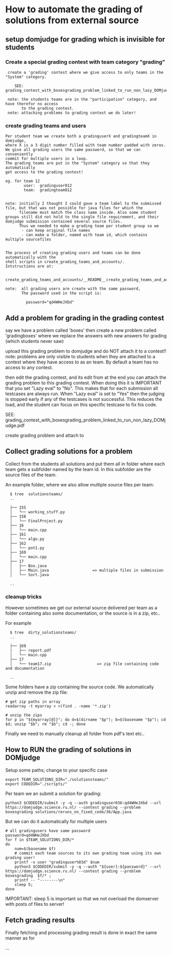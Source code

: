 # How to automate the grading of solutions from external source

## setup domjudge for grading which is invisible for students

### Create a special grading contest with team category "grading" 

     create a 'grading' contest where we give access to only teams in the "System" category.
      
        SEE:  grading_contest_with_boxesgrading_problem_linked_to_run_non_lazy_DOMjudge.pdf
     
     note: the students teams are in the "participation" category, and have therefor no access 
           to the grading contest.
     note: attaching problems to grading contest we do later!   

### create grading teams and users

    Per student team we create both a gradinguserX and gradingteamX in domjudge,
    where X is a 3 digit number filled with team number padded with zeros.
    We give all grading users the same password, so that we can conveniently 
    commit for multiple users in a loop.
    The grading teams are put in the "System" category so that they automatically
    get access to the grading contest!

    eg. for team 12 
            user:  gradinguser012
            team:  gradingteam012
 

    note: initially I thought I could gave a team label to the submissed file, but that was not possible for java files for which the 
          filename must match the class name inside. Also some student groups still did not hold to the single file requirement, and their domjudge submission contained several source files.
          Thus we needed to make a grading team per student group so we 
           - can keep original file names
           - can make a folder, named with team id, which contains multiple sourcefiles 
 

    The process of creating grading users and teams can be done automatically with the 
    shell scripts in create_grading_teams_and_accounts/. 
    Intstructions are at:
 
       create_grading_teams_and_accounts/__README__create_grading_teams_and_accounts.txt

    note:  all grading users are create with the same password,
           The password used in the script is:
           
             password="qd4WHeJXbd"


            

## Add a problem for grading in the grading contest

say we have a problem called 'boxes'
then create a new problem called 'gradingboxes'
where we replace the answers with new answers for grading (which students never saw)

upload this grading problem to domjudge and do NOT attach it to a contest!!
note: problems are only visible to students when they are attached to a contest 
      where they have access to as an team. By default a team has no access to any contest.
      
then edit the grading contest, and its edit from at the end you can attach
the grading problem to this grading contest. When doing this it is 
IMPORTANT that you set  "Lazy eval" to "No". This makes that for each submission
all testcases are always run. When "Lazy eval" is set to "Yes" then the judging is
stopped early if any of the testcases is not successful. This reduces the load,
and the student can focus on this specific testcase to fix his code.  
         

  SEE: grading_contest_with_boxesgrading_problem_linked_to_run_non_lazy_DOMjudge.pdf

create grading problem and attach to



## Collect grading solutions for a problem

Collect from the students all solutions and put them all
in folder where each team gets a subfolder named by the team id.
In this subfolder are the source files of the team.

An example folder, where we also allow multiple source files per team:

	  $ tree  solutionsteams/
	  ..
	 
	  ├── 155
	  │   └── working_stuff.py
	  ├── 158
	  │   └── FinalProject.py
	  ├── 16
	  │   └── main.cpp
	  ├── 161
	  │   └── algo.py
	  ├── 162
	  │   └── pot1.py
	  ├── 169
	  │   └── main.cpp
	  ├── 17
	  │   ├── Box.java
	  │   ├── Main.java                   => multiple files in submission
	  │   └── Sort.java
	  
	  .. 

### cleanup tricks

However sometimes we get  our external source delivered per team as a folder containing also some documentation, or the source is in a zip, etc..

For example 
	
	  $ tree  dirty_solutionsteams/
	  ..

	  ├── 169
	  |   ├── report.pdf
	  │   └── main.cpp
	  ├── 17
	  │   └── team17.zip                    => zip file containing code and documentation

	  .. 
	 
 
Some folders have a zip containing the source code. We automatically unzip and remove the zip file:

    # get zip paths in array
    readarray -t myarray < <(find . -name '*.zip')

    # unzip the zips 
    for p in "${myarray[@]}"; do d=$(dirname "$p"); b=$(basename "$p"); cd $d; unzip "$b"; rm "$b"; cd -; done
   
Finally we need to manually cleanup all folder from pdf's text etc..
   
 
## How to RUN the grading of solutions in DOMjudge

Setup some paths; change to your specific case

    export TEAM_SOLUTIONS_DIR="./solutionsteams/"
    export CODEDIR="./scripts/"

Per team we an submit a solution for grading:
 
    python3 $CODEDIR/submit -y -q --auth gradinguser036:qd4WHeJXbd --url https://domjudge.science.ru.nl/ --contest grading --problem boxesgrading solutions/reruns_on_fixed_code/36/App.java
 
But we can do it automatically for multiple users


    # all gradingusers have same password
    password=qd4WHeJXbd
    for f in $TEAM_SOLUTIONS_DIR/*
    do 
        num=$(basename $f)
        # commit each team sources to its own grading team using its own grading user!
        printf -v user "gradinguser%03d" $num  
        python3 $CODEDIR/submit -y -q --auth "${user}:${password}" --url https://domjudge.science.ru.nl/ --contest grading --problem boxesgrading  $f/* ;
        printf -- "--------\n"
        sleep 5; 
    done
      

IMPORTANT: sleep 5 is important so that we not overload the domserver with posts of files to server!  


## Fetch grading results

Finally fetching and processing grading result is done in exact the same manner as for

   ...
